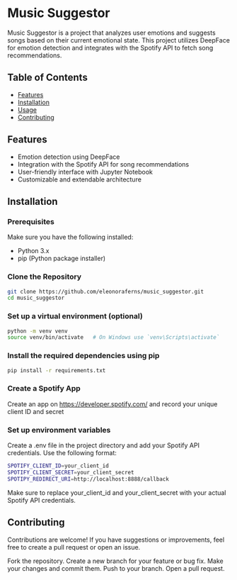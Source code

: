 # Music Suggestor

Music Suggestor is a project that analyzes user emotions and suggests songs based on their current emotional state. This project utilizes DeepFace for emotion detection and integrates with the Spotify API to fetch song recommendations.

## Table of Contents

- [Features](#features)
- [Installation](#installation)
- [Usage](#usage)
- [Contributing](#contributing)

## Features

- Emotion detection using DeepFace
- Integration with the Spotify API for song recommendations
- User-friendly interface with Jupyter Notebook
- Customizable and extendable architecture

## Installation

### Prerequisites

Make sure you have the following installed:

- Python 3.x
- pip (Python package installer)

### Clone the Repository

```bash
git clone https://github.com/eleonoraferns/music_suggestor.git
cd music_suggestor

```
### Set up a virtual environment (optional)
```bash
python -m venv venv
source venv/bin/activate   # On Windows use `venv\Scripts\activate`
```

### Install the required dependencies using pip
```bash
pip install -r requirements.txt
```

### Create a Spotify App

Create an app on https://developer.spotify.com/ and record your unique client ID and secret

### Set up environment variables
Create a .env file in the project directory and add your Spotify API credentials. Use the following format:
```bash
SPOTIFY_CLIENT_ID=your_client_id
SPOTIFY_CLIENT_SECRET=your_client_secret
SPOTIPY_REDIRECT_URI=http://localhost:8888/callback
```
Make sure to replace your_client_id and your_client_secret with your actual Spotify API credentials.

## Contributing
Contributions are welcome! If you have suggestions or improvements, feel free to create a pull request or open an issue.

Fork the repository.
Create a new branch for your feature or bug fix.
Make your changes and commit them.
Push to your branch.
Open a pull request.

